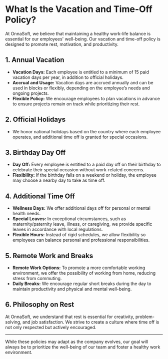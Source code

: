 # What Is the Vacation and Time-Off Policy?

At OnnaSoft, we believe that maintaining a healthy work-life balance is essential for our employees' well-being. Our vacation and time-off policy is designed to promote rest, motivation, and productivity.

## **1. Annual Vacation**
- **Vacation Days:** Each employee is entitled to a minimum of 15 paid vacation days per year, in addition to official holidays.
- **Accrual and Usage:** Vacation days are accrued annually and can be used in blocks or flexibly, depending on the employee’s needs and ongoing projects.
- **Flexible Policy:** We encourage employees to plan vacations in advance to ensure projects remain on track while prioritizing their rest.

## **2. Official Holidays**
- We honor national holidays based on the country where each employee operates, and additional time off is granted for special occasions.

## **3. Birthday Day Off**
- **Day Off:** Every employee is entitled to a paid day off on their birthday to celebrate their special occasion without work-related concerns.
- **Flexibility:** If the birthday falls on a weekend or holiday, the employee may choose a nearby day to take as time off.

## **4. Additional Time Off**
- **Wellness Days:** We offer additional days off for personal or mental health needs.
- **Special Leaves:** In exceptional circumstances, such as maternity/paternity leave, illness, or caregiving, we provide specific leaves in accordance with local regulations.
- **Flexible Hours:** Instead of rigid schedules, we allow flexibility so employees can balance personal and professional responsibilities.

## **5. Remote Work and Breaks**
- **Remote Work Options:** To promote a more comfortable working environment, we offer the possibility of working from home, reducing stress from commuting.
- **Daily Breaks:** We encourage regular short breaks during the day to maintain productivity and physical and mental well-being.

## **6. Philosophy on Rest**
At OnnaSoft, we understand that rest is essential for creativity, problem-solving, and job satisfaction. We strive to create a culture where time off is not only respected but actively encouraged.

---

While these policies may adapt as the company evolves, our goal will always be to prioritize the well-being of our team and foster a healthy work environment.
